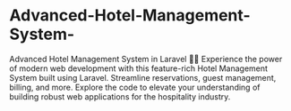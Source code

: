 # Advanced-Hotel-Management-System-
Advanced Hotel Management System in Laravel 🏨🚀  Experience the power of modern web development with this feature-rich Hotel Management System built using Laravel. Streamline reservations, guest management, billing, and more. Explore the code to elevate your understanding of building robust web applications for the hospitality industry.
